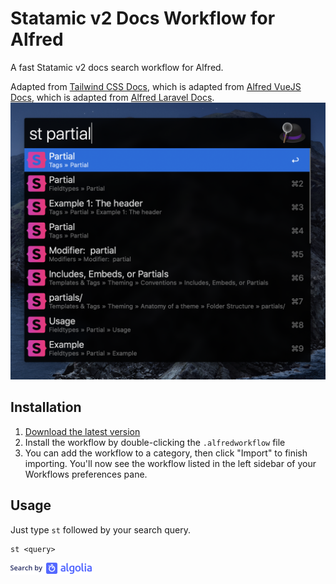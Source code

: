 # Statamic v2 Docs Workflow for Alfred

A fast Statamic v2 docs search workflow for Alfred.

Adapted from [Tailwind CSS Docs](https://github.com/clnt/alfred-tailwindcss-docs), which is adapted from [Alfred VueJS Docs](https://github.com/vmitchell85/alfred-vuejs-docs), which is adapted from [Alfred Laravel Docs](https://github.com/tillkruss/alfred-laravel-docs).
![Screenshot](screenshot.png)

## Installation

1. [Download the latest version]()
2. Install the workflow by double-clicking the `.alfredworkflow` file
3. You can add the workflow to a category, then click "Import" to finish importing. You'll now see the workflow listed in the left sidebar of your Workflows preferences pane.

## Usage

Just type `st` followed by your search query.

```
st <query>
```

![Search by Algolia](algolia.png)